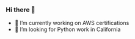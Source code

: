 ### Hi there 👋

<!--
**lazymutt/lazymutt** is a ✨ _special_ ✨ repository because its `README.md` (this file) appears on your GitHub profile.
-->

- 🔭 I’m currently working on AWS certifications
- 🌱 I’m looking for Python work in California

